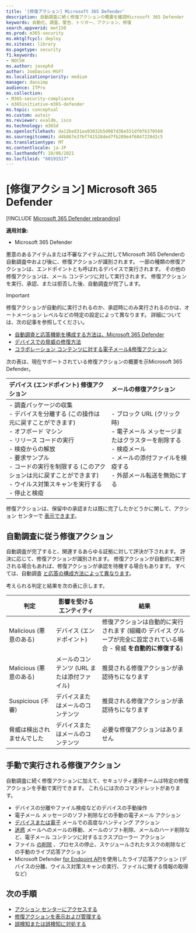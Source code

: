 ```yaml
---
title: '[修復アクション] Microsoft 365 Defender'
description: 自動調査に続く修復アクションの概要を確認Microsoft 365 Defender
keywords: 自動化、調査、警告、トリガー、アクション、修復
search.appverid: met150
ms.prod: m365-security
ms.mktglfcycl: deploy
ms.sitesec: library
ms.pagetype: security
f1.keywords:
- NOCSH
ms.author: josephd
author: JoeDavies-MSFT
ms.localizationpriority: medium
manager: dansimp
audience: ITPro
ms.collection:
- M365-security-compliance
- m365initiative-m365-defender
ms.topic: conceptual
ms.custom: autoir
ms.reviewer: evaldm, isco
ms.technology: m365d
ms.openlocfilehash: da12be831aa93032b5d087d36e551df0f6370560
ms.sourcegitcommit: d4b867e37bf741528ded7fb289e4f6847228d2c5
ms.translationtype: MT
ms.contentlocale: ja-JP
ms.lasthandoff: 10/06/2021
ms.locfileid: "60191517"
---
```

# <a name="remediation-actions-in-microsoft-365-defender"></a>[修復アクション] Microsoft 365 Defender

[!INCLUDE [Microsoft 365 Defender rebranding](../includes/microsoft-defender.md)]


**適用対象:**
- Microsoft 365 Defender

悪意のあるアイテムまたは不審なアイテムに対してMicrosoft 365 Defenderの自動調査中および後に、修復アクションが識別されます。 一部の種類の修復アクションは、エンドポイントとも呼ばれるデバイスで実行されます。 その他の修復アクションは、メール コンテンツに対して実行されます。 修復アクションを実行、承認、または拒否した後、自動調査が完了します。

> [!IMPORTANT]
> 修復アクションが自動的に実行されるのか、承認時にのみ実行されるのかは、オートメーション レベルなどの特定の設定によって異なります。 詳細については、次の記事を参照してください。
> - [自動調査と応答機能を構成する方法は、Microsoft 365 Defender](m365d-configure-auto-investigation-response.md)
> - [デバイスでの脅威の修復方法](../defender-endpoint/automated-investigations.md)
> - [コラボレーション コンテンツに対する電子メール&修復アクション](../office-365-security/air-remediation-actions.md#threats-and-remediation-actions)

次の表は、現在サポートされている修復アクションの概要を示Microsoft 365 Defender。 

|デバイス (エンドポイント) 修復アクション  |メールの修復アクション  |
|:---------|:---------|
|- 調査パッケージの収集 <br/>- デバイスを分離する (この操作は元に戻すことができます)<br/>- オフボード マシン <br/>- リリース コードの実行 <br/>- 検疫からの解放 <br/>- 要求サンプル <br/>- コードの実行を制限する (このアクションは元に戻すことができます) <br/>- ウイルス対策スキャンを実行する <br/>- 停止と検疫      |- ブロック URL (クリック時)<br/>- 電子メール メッセージまたはクラスターを削除する<br/>- 検疫メール<br/>- メールの添付ファイルを検疫する<br/>- 外部メール転送を無効にする          |

修復アクションは、保留中の承認または既に完了したかどうかに関して、アクション センターで [表示できます](m365d-action-center.md)。

## <a name="remediation-actions-that-follow-automated-investigations"></a>自動調査に従う修復アクション

自動調査が完了すると、関連するあらゆる証拠に対して評決が下されます。 評決に応じて、修復アクションが識別されます。 修復アクションが自動的に実行される場合もあれば、修復アクションが承認を待機する場合もあります。 すべては、自動調査 [と応答の構成方法によって異なります](m365d-configure-auto-investigation-response.md)。

考えられる判定と結果を次の表に示します。

| 判定    | 影響を受けるエンティティ    | 結果|
|------|------|------|
| Malicious (悪意のある)    | デバイス (エンドポイント)    | 修復アクションは自動的に実行されます (組織の [](m365d-configure-auto-investigation-response.md#review-or-change-the-automation-level-for-device-groups)デバイス グループが完全に設定されている場合 - 脅威 **を自動的に修復する**)|
| Malicious (悪意のある)    | メールのコンテンツ (URL または添付ファイル) | 推奨される修復アクションが承認待ちになります|
| Suspicious (不審)    | デバイスまたはメールのコンテンツ | 推奨される修復アクションが承認待ちになります|
| 脅威は検出されませんでした    | デバイスまたはメールのコンテンツ    | 必要な修復アクションはありません|


## <a name="remediation-actions-that-are-taken-manually"></a>手動で実行される修復アクション

自動調査に続く修復アクションに加えて、セキュリティ運用チームは特定の修復アクションを手動で実行できます。 これらには次のコマンドレットがあります。

- デバイスの分離やファイル検疫などのデバイスの手動操作
- 電子メール メッセージのソフト削除などの手動の電子メール アクション 
- [デバイスまたは電子](../defender-endpoint/advanced-hunting-overview.md) メールでの高度なハンティング アクション
- [迷惑](../office-365-security/threat-explorer.md) メールへのメールの移動、メールのソフト削除、メールのハード削除など、電子メール コンテンツに対するエクスプローラー アクション
- ファイル [の削除](/windows/security/threat-protection/microsoft-defender-atp/live-response) 、プロセスの停止、スケジュールされたタスクの削除などの手動のライブ応答アクション
- Microsoft Defender [for Endpoint API](../defender-endpoint/management-apis.md#microsoft-defender-for-endpoint-apis)を使用したライブ応答アクション (デバイスの分離、ウイルス対策スキャンの実行、ファイルに関する情報の取得など)

## <a name="next-steps"></a>次の手順

- [アクション センターにアクセスする](m365d-action-center.md)
- [修復アクションを表示および管理する](m365d-autoir-actions.md)
- [誤検知または誤検知に対処する](m365d-autoir-report-false-positives-negatives.md)
